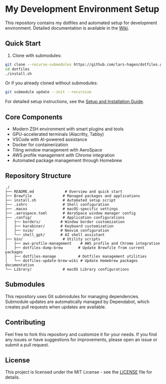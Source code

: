 # My Development Environment Setup

This repository contains my dotfiles and automated setup for development environment. Detailed documentation is available in the [Wiki](../../wiki).

## Quick Start

1. Clone with submodules:
```bash
git clone --recurse-submodules https://github.com/lars-hagen/dotfiles.git
cd dotfiles
./install.sh
```

Or if you already cloned without submodules:
```bash
git submodule update --init --recursive
```

For detailed setup instructions, see the [Setup and Installation Guide](../../wiki/Setup-And-Installation).

## Core Components

- Modern ZSH environment with smart plugins and tools
- GPU-accelerated terminals (Alacritty, Tabby)
- VSCode with AI-powered assistance
- Docker for containerization
- Tiling window management with AeroSpace
- AWS profile management with Chrome integration
- Automated package management through Homebrew

## Repository Structure
```
./
├── README.md              # Overview and quick start
├── Brewfile              # Managed packages and applications
├── install.sh            # Automated setup script
├── .zshrc                # Shell configuration
├── .macos                # macOS-specific settings
├── .aerospace.toml       # AeroSpace window manager config
├── .config/              # Application configurations
│   ├── borders/         # Window border customization
│   ├── karabiner/       # Keyboard customization
│   ├── nvim/            # Neovim configuration
│   └── shell_gpt/       # AI shell assistant
├── bin/                  # Utility scripts
│   ├── aws-profile-management    # AWS profile and Chrome integration
│   ├── dotfiles-dump-brew       # Update Brewfile from current packages
│   ├── dotfiles-manage          # Dotfiles management utilities
│   └── dotfiles-update-brew-wiki # Update Homebrew packages documentation
└── Library/              # macOS Library configurations
```

## Submodules

This repository uses Git submodules for managing dependencies. Submodule updates are automatically managed by Dependabot, which creates pull requests when updates are available.

## Contributing

Feel free to fork this repository and customize it for your needs. If you find any issues or have suggestions for improvements, please open an issue or submit a pull request.

## License

This project is licensed under the MIT License - see the [LICENSE](LICENSE) file for details.
